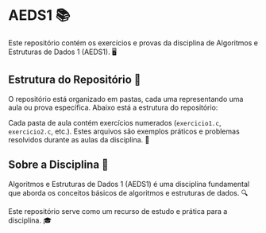 # AEDS1 📚

Este repositório contém os exercícios e provas da disciplina de Algoritmos e Estruturas de Dados 1 (AEDS1). 🖥️

## Estrutura do Repositório 📂

O repositório está organizado em pastas, cada uma representando uma aula ou prova específica. Abaixo está a estrutura do repositório:

Cada pasta de aula contém exercícios numerados (`exercicio1.c`, `exercicio2.c`, etc.). Estes arquivos são exemplos práticos e problemas resolvidos durante as aulas da disciplina. 📝

## Sobre a Disciplina 📘

Algoritmos e Estruturas de Dados 1 (AEDS1) é uma disciplina fundamental que aborda os conceitos básicos de algoritmos e estruturas de dados. 🔍

Este repositório serve como um recurso de estudo e prática para a disciplina. 🎓
